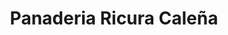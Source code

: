 ---
title: "Panaderia Ricura Caleña"
url: /puerto-gaitan/panaderia-ricura-calena/
shop: Bäckerei
---